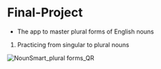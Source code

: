 # Final-Project

- The app to master plural forms of English nouns 
1. Practicing from singular to plural nouns 

![NounSmart_plural forms_QR](https://github.com/kwonsungja/KSJ24/blob/main/images/qr_NounSmart_irregulars.png)
